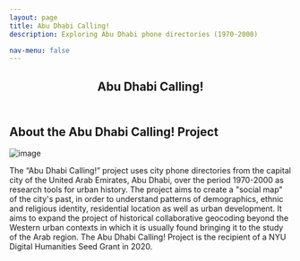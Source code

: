 ```yaml
---
layout: page
title: Abu Dhabi Calling!
description: Exploring Abu Dhabi phone directories (1970-2000) 

nav-menu: false
---
```



<!-- One -->
<section id="one">
  <div class="inner">
    <header class="major">
      <h1>Abu Dhabi Calling!</h1>
    </header>

<!-- Content -->
<h2 id="content">About the Abu Dhabi Calling! Project</h2>

![image](https://github.com/opengulf/opengulf.github.io/blob/master/old_tel_exchanges_baqala.png)

<p>The “Abu Dhabi Calling!” project uses city phone directories from the capital city of the United Arab Emirates, Abu Dhabi, over the period 1970-2000 as research tools for urban history.  The project aims to create a "social map" of the city's past, in order to understand patterns of demographics, ethnic and religious identity, residential location as well as urban development. It aims to expand the project of historical collaborative geocoding beyond the Western urban contexts in which it is usually found bringing it to the study of the Arab region. The Abu Dhabi Calling! Project is the recipient of a NYU Digital Humanities Seed Grant in 2020.</p>
